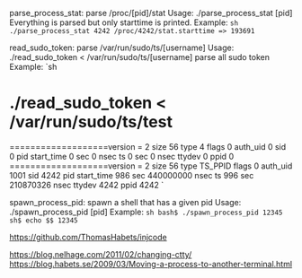 parse_process_stat: parse /proc/[pid]/stat
Usage: ./parse_process_stat [pid]
Everything is parsed but only starttime is printed.
Example:
`sh
./parse_process_stat 4242
/proc/4242/stat.starttime => 193691
`

read_sudo_token: parse /var/run/sudo/ts/[username]
Usage: ./read_sudo_token < /var/run/sudo/ts/[username]
parse all sudo token
Example:
`sh
# ./read_sudo_token < /var/run/sudo/ts/test
===================version = 2
size 56
type 4
flags 0
auth_uid 0
sid 0
pid start_time 0 sec 0 nsec
ts 0 sec 0 nsec
ttydev 0
ppid 0
===================version = 2
size 56
type TS_PPID
flags 0
auth_uid 1001
sid 4242
pid start_time 986 sec 440000000 nsec
ts 996 sec 210870326 nsec
ttydev 4242
ppid 4242
`

spawn_process_pid: spawn a shell that has a given pid
Usage: ./spawn_process_pid [pid]
Example:
`sh
bash$ ./spawn_process_pid 12345
sh$ echo $$
12345
`

https://github.com/ThomasHabets/injcode

https://blog.nelhage.com/2011/02/changing-ctty/
https://blog.habets.se/2009/03/Moving-a-process-to-another-terminal.html

